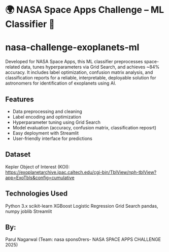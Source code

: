 
# 🌍 NASA Space Apps Challenge – ML Classifier 🚀
# nasa-challenge-exoplanets-ml
Developed for NASA Space Apps, this ML classifier preprocesses space-related data, tunes hyperparameters via Grid Search, and achieves ~84% accuracy. It includes label optimization, confusion matrix analysis, and classification reports for a reliable, interpretable, deployable solution for astronomers for identification of exoplanets using AI.

## Features
- Data preprocessing and cleaning
- Label encoding and optimization
- Hyperparameter tuning using Grid Search
- Model evaluation (accuracy, confusion matrix, classification reposrt)
- Easy deployment with Streamlit
- User-friendly interface for predictions

## **Dataset**
Kepler Object of Interest (KOI): https://exoplanetarchive.ipac.caltech.edu/cgi-bin/TblView/nph-tblView?app=ExoTbls&config=cumulative

## **Technologies Used**
Python 3.x
scikit-learn
XGBoost
Logistic Regression
Grid Search
pandas, numpy
joblib
Streamlit

## **By:**
Parul Nagarwal
(Team: nasa spons0rers- NASA SPACE APPS CHALLENGE 2025)



